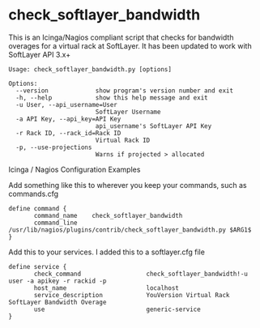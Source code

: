 check_softlayer_bandwidth
=========================

This is an Icinga/Nagios compliant script that checks for bandwidth overages for a virtual rack at SoftLayer.
It has been updated to work with SoftLayer API 3.x+

```
Usage: check_softlayer_bandwidth.py [options]

Options:
  --version             show program's version number and exit
  -h, --help            show this help message and exit
  -u User, --api_username=User
                        SoftLayer Username
  -a API Key, --api_key=API Key
                        api_username's SoftLayer API Key
  -r Rack ID, --rack_id=Rack ID
                        Virtual Rack ID
  -p, --use-projections
                        Warns if projected > allocated
```

Icinga / Nagios Configuration Examples

Add something like this to wherever you keep your commands, such as commands.cfg

```
define command {
       command_name    check_softlayer_bandwidth
       command_line    /usr/lib/nagios/plugins/contrib/check_softlayer_bandwidth.py $ARG1$
}
```

Add this to your services. I added this to a softlayer.cfg file
```
define service {
       check_command                  check_softlayer_bandwidth!-u user -a apikey -r rackid -p
       host_name                      localhost
       service_description            YouVersion Virtual Rack SoftLayer Bandwidth Overage
       use                            generic-service
}
```

